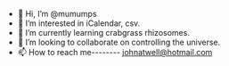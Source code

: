- 👋 Hi, I’m @mumumps
- 👀 I’m interested in iCalendar, csv.
- 🌱 I’m currently learning crabgrass rhizosomes.
- 💞️ I’m looking to collaborate on controlling the universe.
- 📫 How to reach me-------- johnatwell@hotmail.com

<!---
mumumps/mumumps is a ✨ special ✨ repository because its `README.md` (this file) appears on your GitHub profile.
You can click the Preview link to take a look at your changes.
--->
